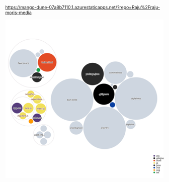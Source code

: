https://mango-dune-07a8b7110.1.azurestaticapps.net/?repo=Raju%2Fraju-moris-media

![Visualization of the codebase](./diagram.svg)
